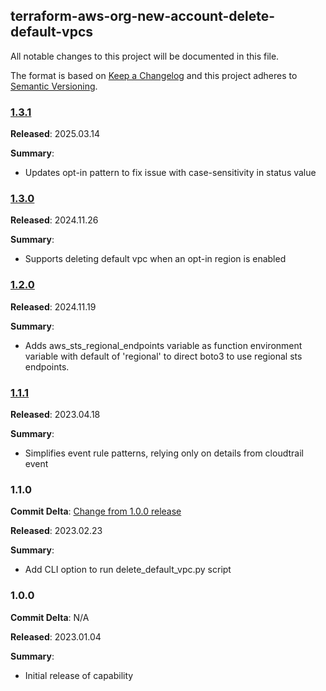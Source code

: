 ## terraform-aws-org-new-account-delete-default-vpcs

All notable changes to this project will be documented in this file.

The format is based on [Keep a Changelog](http://keepachangelog.com/) and this project adheres to [Semantic Versioning](http://semver.org/).

### [1.3.1](https://github.com/plus3it/terraform-aws-org-new-account-delete-default-vpcs/releases/tag/1.3.1)

**Released**: 2025.03.14

**Summary**:

* Updates opt-in pattern to fix issue with case-sensitivity in status value

### [1.3.0](https://github.com/plus3it/terraform-aws-org-new-account-delete-default-vpcs/releases/tag/1.3.0)

**Released**: 2024.11.26

**Summary**:

* Supports deleting default vpc when an opt-in region is enabled

### [1.2.0](https://github.com/plus3it/terraform-aws-org-new-account-delete-default-vpcs/releases/tag/1.2.0)

**Released**: 2024.11.19

**Summary**:

* Adds aws_sts_regional_endpoints variable as function environment variable with
  default of 'regional' to direct boto3 to use regional sts endpoints.

### [1.1.1](https://github.com/plus3it/terraform-aws-org-new-account-delete-default-vpcs/releases/tag/1.1.1)

**Released**: 2023.04.18

**Summary**:

* Simplifies event rule patterns, relying only on details from cloudtrail event

### 1.1.0

**Commit Delta**: [Change from 1.0.0 release](https://github.com/plus3it/terraform-aws-org-new-account-delete-default-vpcs/compare/1.1.0...1.0.0)

**Released**: 2023.02.23

**Summary**:

* Add CLI option to run delete_default_vpc.py script

### 1.0.0

**Commit Delta**: N/A

**Released**: 2023.01.04

**Summary**:

* Initial release of capability
